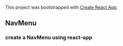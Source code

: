 This project was bootstrapped with [Create React App](https://github.com/facebook/create-react-app).

## NavMenu


### create a NavMenu using react-app